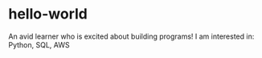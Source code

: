 # hello-world
An avid learner who is excited about building programs! I am interested in:
Python,
SQL,
AWS
